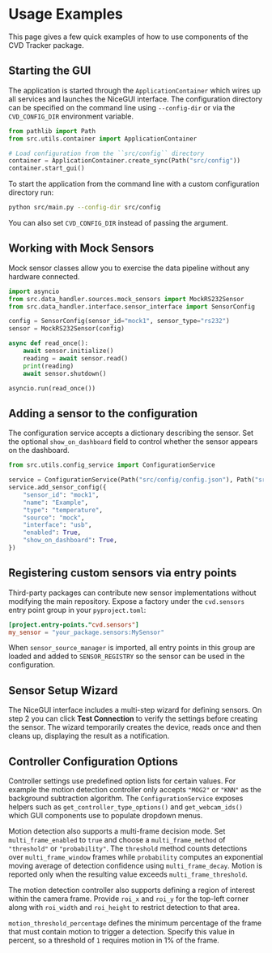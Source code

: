 # Usage Examples

This page gives a few quick examples of how to use components of the CVD Tracker package.

## Starting the GUI

The application is started through the `ApplicationContainer` which wires
up all services and launches the NiceGUI interface. The configuration directory
can be specified on the command line using ``--config-dir`` or via the
``CVD_CONFIG_DIR`` environment variable.

```python
from pathlib import Path
from src.utils.container import ApplicationContainer

# Load configuration from the ``src/config`` directory
container = ApplicationContainer.create_sync(Path("src/config"))
container.start_gui()
```

To start the application from the command line with a custom configuration
directory run:

```bash
python src/main.py --config-dir src/config
```

You can also set ``CVD_CONFIG_DIR`` instead of passing the argument.

## Working with Mock Sensors

Mock sensor classes allow you to exercise the data pipeline without any hardware connected.

```python
import asyncio
from src.data_handler.sources.mock_sensors import MockRS232Sensor
from src.data_handler.interface.sensor_interface import SensorConfig

config = SensorConfig(sensor_id="mock1", sensor_type="rs232")
sensor = MockRS232Sensor(config)

async def read_once():
    await sensor.initialize()
    reading = await sensor.read()
    print(reading)
    await sensor.shutdown()

asyncio.run(read_once())
```

## Adding a sensor to the configuration

The configuration service accepts a dictionary describing the sensor.  Set the
optional `show_on_dashboard` field to control whether the sensor appears on the
dashboard.

```python
from src.utils.config_service import ConfigurationService

service = ConfigurationService(Path("src/config/config.json"), Path("src/config/default_config.json"))
service.add_sensor_config({
    "sensor_id": "mock1",
    "name": "Example",
    "type": "temperature",
    "source": "mock",
    "interface": "usb",
    "enabled": True,
    "show_on_dashboard": True,
})
```


## Registering custom sensors via entry points

Third-party packages can contribute new sensor implementations without
modifying the main repository. Expose a factory under the
``cvd.sensors`` entry point group in your ``pyproject.toml``:

```toml
[project.entry-points."cvd.sensors"]
my_sensor = "your_package.sensors:MySensor"
```

When ``sensor_source_manager`` is imported, all entry points in this group
are loaded and added to ``SENSOR_REGISTRY`` so the sensor can be used in
the configuration.

## Sensor Setup Wizard

The NiceGUI interface includes a multi-step wizard for defining sensors.
On step 2 you can click **Test Connection** to verify the settings
before creating the sensor. The wizard temporarily creates the device,
reads once and then cleans up, displaying the result as a notification.

## Controller Configuration Options

Controller settings use predefined option lists for certain values. For example
the motion detection controller only accepts ``"MOG2"`` or ``"KNN"`` as the
background subtraction algorithm. The `ConfigurationService` exposes
helpers such as ``get_controller_type_options()`` and ``get_webcam_ids()`` which
GUI components use to populate dropdown menus.


Motion detection also supports a multi-frame decision mode. Set
``multi_frame_enabled`` to ``true`` and choose a ``multi_frame_method`` of
``"threshold"`` or ``"probability"``. The ``threshold`` method counts detections
over ``multi_frame_window`` frames while ``probability`` computes an exponential
moving average of detection confidence using ``multi_frame_decay``. Motion is
reported only when the resulting value exceeds ``multi_frame_threshold``.

The motion detection controller also supports defining a region of interest
within the camera frame. Provide ``roi_x`` and ``roi_y`` for the top-left corner
along with ``roi_width`` and ``roi_height`` to restrict detection to that area.

``motion_threshold_percentage`` defines the minimum percentage of the frame that
must contain motion to trigger a detection. Specify this value in percent, so a
threshold of ``1`` requires motion in 1% of the frame.


